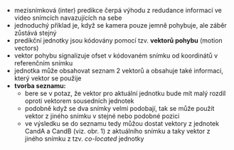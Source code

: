 ﻿- mezisnímková (inter) predikce čerpá výhodu z redudance informací ve video snímcích navazujících na sebe
- jednoduchý příklad je, když se kamera pouze jemně pohybuje, ale záběr zůstává stejný
- predikční jednotky jsou kódovány pomocí tzv. **vektorů pohybu** (motion vectors)
- vektor pohybu signalizuje ofset v kódovaném snímku od koordinátů v referenčním snímku
- jednotka může obsahovat seznam 2 vektorů a obsahuje také informaci, který vektor se použije
- **tvorba seznamu:**
	- bere se v potaz, že vektor pro aktuální jednotku bude mít malý rozdíl oproti vektorem sousedních jednotek
	- podobně když se dva snímky velmi podobají, tak se může použít vektor z jiného snímku v stejné nebo podobné pozici
	- ve výsledku se do seznamu tedy můžou dostat vektory z jednotek CandA a CandB (viz. obr. 1) z aktuálního snímku a taky vektor
	z jiného snímku z tzv. *co-located* jednotky
